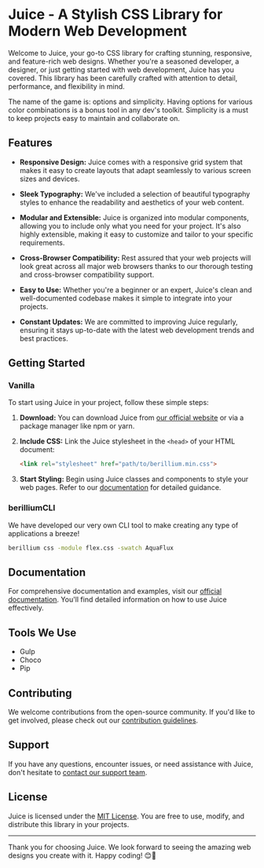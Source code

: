 # Juice - A Stylish CSS Library for Modern Web Development

Welcome to Juice, your go-to CSS library for crafting stunning, responsive, and feature-rich web designs. Whether you're a seasoned developer, a designer, or just getting started with web development, Juice has you covered. This library has been carefully crafted with attention to detail, performance, and flexibility in mind.

The name of the game is: options and simplicity. Having options for various color combinations is a bonus tool in any dev's toolkit. Simplicity is a must to keep projects easy to maintain and collaborate on.

## Features

- **Responsive Design:** Juice comes with a responsive grid system that makes it easy to create layouts that adapt seamlessly to various screen sizes and devices.

- **Sleek Typography:** We've included a selection of beautiful typography styles to enhance the readability and aesthetics of your web content.

- **Modular and Extensible:** Juice is organized into modular components, allowing you to include only what you need for your project. It's also highly extensible, making it easy to customize and tailor to your specific requirements.

- **Cross-Browser Compatibility:** Rest assured that your web projects will look great across all major web browsers thanks to our thorough testing and cross-browser compatibility support.

- **Easy to Use:** Whether you're a beginner or an expert, Juice's clean and well-documented codebase makes it simple to integrate into your projects.

- **Constant Updates:** We are committed to improving Juice regularly, ensuring it stays up-to-date with the latest web development trends and best practices.

## Getting Started

### Vanilla

To start using Juice in your project, follow these simple steps:

1. **Download:** You can download Juice from [our official website](https://Juice.com) or via a package manager like npm or yarn.

2. **Include CSS:** Link the Juice stylesheet in the `<head>` of your HTML document:

   ```html
   <link rel="stylesheet" href="path/to/berillium.min.css">
   ```

3. **Start Styling:** Begin using Juice classes and components to style your web pages. Refer to our [documentation](https://Juice.com/docs) for detailed guidance.

### berilliumCLI

We have developed our very own CLI tool to make creating any type of applications a breeze!

```bash
berillium css -module flex.css -swatch AquaFlux
```

## Documentation

For comprehensive documentation and examples, visit our [official documentation](https://Juice.com/docs). You'll find detailed information on how to use Juice effectively.

## Tools We Use

- Gulp
- Choco
- Pip

## Contributing

We welcome contributions from the open-source community. If you'd like to get involved, please check out our [contribution guidelines](https://github.com/Juice/contributing).

## Support

If you have any questions, encounter issues, or need assistance with Juice, don't hesitate to [contact our support team](https://Juice.com/support).

## License

Juice is licensed under the [MIT License](https://opensource.org/licenses/MIT). You are free to use, modify, and distribute this library in your projects.

---

Thank you for choosing Juice. We look forward to seeing the amazing web designs you create with it. Happy coding! 😊🚀
